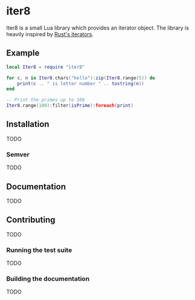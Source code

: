# iter8

Iter8 is a small Lua library
which provides an iterator object.
The library is heavily inspired by [Rust's iterators].

[Rust's iterators]: https://doc.rust-lang.org/std/iter/

## Example
```lua
local Iter8 = require "iter8"

for c, n in Iter8.chars("hello"):zip(Iter8.range(5)) do
    print(c .. " is letter number " .. tostring(n))
end

-- Print the primes up to 100
Iter8.range(100):filter(isPrime):foreach(print)
```

## Installation
TODO

### Semver
TODO

## Documentation
TODO

## Contributing
TODO

### Running the test suite
TODO

### Building the documentation
TODO
